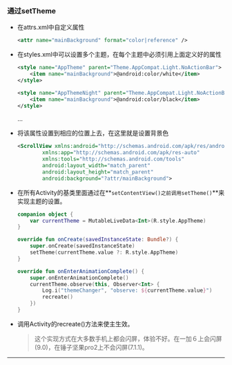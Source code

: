 ### 通过setTheme

- 在attrs.xml中自定义属性

  ```xml
  <attr name="mainBackground" format="color|reference" />
  ```

- 在styles.xml中可以设置多个主题，在每个主题中必须引用上面定义好的属性

  ```xml
  <style name="AppTheme" parent="Theme.AppCompat.Light.NoActionBar">
      <item name="mainBackground">@android:color/white</item>
  </style>
  ```

  ```xml
  <style name="AppThemeNight" parent="Theme.AppCompat.Light.NoActionBar">
      <item name="mainBackground">@android:color/black</item>
  </style>
  ```

  ...

- 将该属性设置到相应的位置上去，在这里就是设置背景色

  ```xml
  <ScrollView xmlns:android="http://schemas.android.com/apk/res/android"
          xmlns:app="http://schemas.android.com/apk/res-auto"
          xmlns:tools="http://schemas.android.com/tools"
          android:layout_width="match_parent"
          android:layout_height="match_parent"
          android:background="?attr/mainBackground">
  ```

- 在所有Activity的基类里面通过在**`setContentView()之前调用setTheme()`**来实现主题的设置。

  ```kotlin
  companion object {
      var currentTheme = MutableLiveData<Int>(R.style.AppTheme)
  }
  
  override fun onCreate(savedInstanceState: Bundle?) {
      super.onCreate(savedInstanceState)
      setTheme(currentTheme.value ?: R.style.AppTheme)
  }
  
  override fun onEnterAnimationComplete() {
      super.onEnterAnimationComplete()
      currentTheme.observe(this, Observer<Int> {
          Log.i("themeChanger", "observe: ${currentTheme.value}")
          recreate()
      })
  }
  ```

- 调用Activity的recreate()方法来使主生效。

  > 这个实现方式在大多数手机上都会闪屏，体验不好。在一加６上会闪屏(9.0)，在锤子坚果pro2上不会闪屏(7.1.1)。

---

